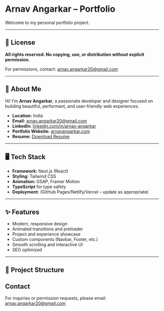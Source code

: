 # Arnav Angarkar – Portfolio

Welcome to my personal portfolio project.

---

## 🚫 License

**All rights reserved. No copying, use, or distribution without explicit permission.**

For permissions, contact: arnav.angarkar20@gmail.com

---

## 👤 About Me

Hi! I'm **Arnav Angarkar**, a passionate developer and designer focused on building beautiful, performant, and user-friendly web experiences.

-   **Location:** India
-   **Email:** arnav.angarkar20@gmail.com
-   **LinkedIn:** [linkedin.com/in/arnav-angarkar](https://linkedin.com/in/arnav-angarkar)
-   **Portfolio Website:** [arnavangarkar.com](https://arnavangarkar.com) <!-- Update if you have a live link -->
-   **Resume:** [Download Resume](./public/Arnav_Angarkar_Resume.pdf) <!-- Update path if needed -->

---

## 🖥️ Tech Stack

-   **Framework:** Next.js (React)
-   **Styling:** Tailwind CSS
-   **Animation:** GSAP, Framer Motion
-   **TypeScript** for type safety
-   **Deployment:** (GitHub Pages/Netlify/Vercel – update as appropriate)

---

## ✨ Features

-   Modern, responsive design
-   Animated transitions and preloader
-   Project and experience showcase
-   Custom components (Navbar, Footer, etc.)
-   Smooth scrolling and interactive UI
-   SEO optimized

---

## 📁 Project Structure

## Contact

For inquiries or permission requests, please email: arnav.angarkar20@gmail.com
